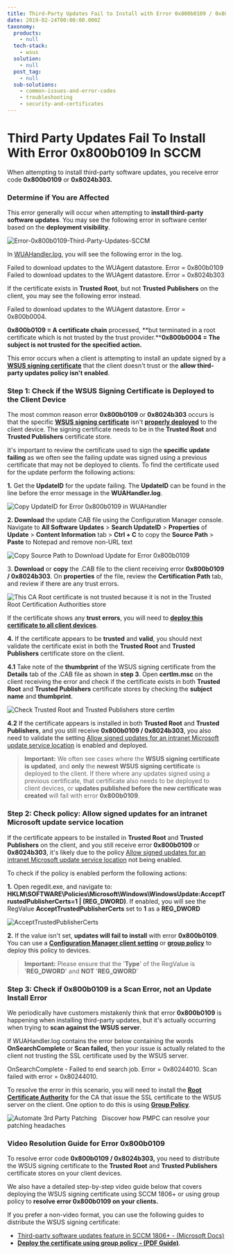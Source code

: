 ```yaml
---
title: Third-Party Updates Fail to Install with Error 0x800b0109 / 0x8024b303 in SCCM
date: 2019-02-24T00:00:00.000Z
taxonomy:
  products:
    - null
  tech-stack:
    - wsus
  solution:
    - null
  post_tag:
    - null
  sub-solutions:
    - common-issues-and-error-codes
    - troubleshooting
    - security-and-certificates
---
```


# Third Party Updates Fail To Install With Error 0x800b0109 In SCCM

When attempting to install third-party software updates, you receive error code **0x800b0109** or **0x8024b303.**

### Determine if You are Affected

This error generally will occur when attempting to **install third-party software updates**. You may see the following error in software center based on the **deployment visibility**.

![Error-0x800b0109-Third-Party-Updates-SCCM](/_images/Error-0x800b0109-Third-Party-Updates-SCCM.png "Error-0x800b0109-Third-Party-Updates-SCCM")

In [WUAHandler.log](https://patchmypc.com/collecting-log-files-for-patch-my-pc-support#update-troubleshooting-client-logs), you will see the following error in the log.

Failed to download updates to the WUAgent datastore. Error = 0x800b0109\
Failed to download updates to the WUAgent datastore. Error = 0x8024b303

If the certificate exists in **Trusted Root**, but not **Trusted Publishers** on the client, you may see the following error instead.

Failed to download updates to the WUAgent datastore. Error = 0x800b0004.

**0x800b0109 = A certificate chain** processed, \*\*but terminated in a root certificate which is not trusted by the trust provider.\*\***0x800b0004 = The subject is not trusted for the specified action.**

This error occurs when a client is attempting to install an update signed by a [**WSUS signing certificate**](../../wsus-signing-certificate-options-for-third-party-updates-in-configuration-manager/) that the client doesn't trust or the **allow third-party updates policy isn't enabled**.

### Step 1: Check if the WSUS Signing Certificate is Deployed to the Client Device

The most common reason error **0x800b0109** or **0x8024b303** occurs is that the specific [**WSUS signing certificate**](../../wsus-signing-certificate-options-for-third-party-updates-in-configuration-manager/) isn't [**properly deployed**](../../how-to-deploy-the-wsus-signing-certificate-for-third-party-software-updates/) to the client device. The signing certificate needs to be in the **Trusted Root** and **Trusted Publishers** certificate store.

It's important to review the certificate used to sign the **specific update failing** as we often see the failing update was signed using a previous certificate that may not be deployed to clients. To find the certificate used for the update perform the following actions:

**1.** Get the **UpdateID** for the update failing. The **UpdateID** can be found in the line before the error message in the **WUAHandler.log**.

![Copy UpdateID for Error 0x800b0109 in WUAHandler](/_images/Copy-UpdateID-for-Error-0x800b0109-in-WUAHandler.png "Copy UpdateID for Error 0x800b0109 in WUAHandler")

**2. Download** the update CAB file using the Configuration Manager console. Navigate to **All Software Updates** > **Search UpdateID** > **Properties** of **Update** > **Content Information** tab > **Ctrl + C** to copy the **Source Path** > **Paste** to Notepad and remove non-URL text

![Copy Source Path to Download Update for Error 0x800b0109](/_images/Copy-Source-Path-to-Download-Update-for-Error-0x800b0109.png "Copy Source Path to Download Update for Error 0x800b0109")

3\. **Download** or **copy** the .CAB file to the client receiving error **0x800b0109 / 0x8024b303**. On **properties** of the file, review the **Certification Path** tab, and review if there are any trust errors.

![This CA Root certificate is not trusted because it is not in the Trusted Root Certification Authorities store](/_images/This-CA-Root-certificate-is-not-trusted-because-it-is-not-in-the-Trusted-Root-Certification-Authorities-store.png "This CA Root certificate is not trusted because it is not in the Trusted Root Certification Authorities store")

If the certificate shows any **trust errors**, you will need to [**deploy this certificate to all client devices**](../../how-to-deploy-the-wsus-signing-certificate-for-third-party-software-updates/).

**4.** If the certificate appears to be **trusted** and **valid**, you should next validate the certificate exist in both the **Trusted Root** and **Trusted Publishers** certificate store on the client.

**4.1** Take note of the **thumbprint** of the WSUS signing certificate from the **Details** tab of the .CAB file as shown in **step 3**. Open **certlm.msc** on the client receiving the error and check if the certificate exists in both **Trusted Root** and **Trusted Publishers** certificate stores by checking the **subject name** and **thumbprint**.

![Check Trusted Root and Trusted Publishers store certlm](/_images/Check-Trusted-Root-and-Trusted-Publishers-store-certlm.png "Check Trusted Root and Trusted Publishers store certlm")

**4.2** If the certificate appears is installed in both **Trusted Root** and **Trusted Publishers**, and you still receive **0x800b0109 / 0x8024b303**, you also need to validate the setting [Allow signed updates for an intranet Microsoft update service location](third-party-updates-fail-to-install-with-error-0x800b0109-in-sccm.md#step3) is enabled and deployed.

> **Important:** We often see cases where the **WSUS signing certificate is updated**, and **only** the **newest WSUS signing certificate** is deployed to the client. If there where any updates signed using a previous certificate, that certificate also needs to be deployed to client devices, or **updates published before the new certificate was created** will fail with error **0x800b0109**.

### Step 2: Check policy: Allow signed updates for an intranet Microsoft update service location

If the certificate appears to be installed in **Trusted Root** and **Trusted Publishers** on the client, and you still receive error **0x800b0109** or **0x8024b303**, it's likely due to the policy [Allow signed updates for an intranet Microsoft update service location](https://docs.microsoft.com/en-us/mem/configmgr/sum/deploy-use/third-party-software-updates#enable-third-party-updates-on-the-clients) not being enabled.

To check if the policy is enabled perform the following actions:

**1.** Open regedit.exe, and navigate to: **HKLM\SOFTWARE\Policies\Microsoft\Windows\WindowsUpdate:AcceptTrustedPublisherCerts=1 | (REG\_DWORD)**. If enabled, you will see the RegValue **AcceptTrustedPublisherCerts** set to **1** as a **REG\_DWORD**

![AcceptTrustedPublisherCerts](/_images/AcceptTrustedPublisherCerts.png "AcceptTrustedPublisherCerts")

**2.** If the value isn't set, **updates will fail to install** with error **0x800b0109**. You can use a [**Configuration Manager client setting**](../../how-to-deploy-the-wsus-signing-certificate-for-third-party-software-updates/#clientsetting) or [**group policy**](https://patchmypc.com/scupcatalog/documentation/CertificateAndGPODeploymentGuide.pdf) to deploy this policy to devices.

> **Important:** Please ensure that the '**Type**' of the RegValue is '**REG\_DWORD**' and **NOT** '**REG\_QWORD**'

### Step 3: Check if 0x800b0109 is a Scan Error, not an Update Install Error

We periodically have customers mistakenly think that error **0x800b0109** is happening when installing third-party updates, but it's actually occurring when trying to **scan against the WSUS server**.

If WUAHandler.log contains the error below containing the words **OnSearchComplete** or **Scan failed,** then your issue is actually related to the client not trusting the SSL certificate used by the WSUS server.

OnSearchComplete - Failed to end search job. Error = 0x80244010. Scan failed with error = 0x80244010.

To resolve the error in this scenario, you will need to install the [**Root Certificate Authority**](https://en.wikipedia.org/wiki/Certificate_authority) for the CA that issue the SSL certificate to the WSUS server on the client. One option to do this is using [**Group Policy**](https://docs.microsoft.com/en-us/windows-server/identity/ad-fs/deployment/distribute-certificates-to-client-computers-by-using-group-policy).

![Automate 3rd Party Patching   Discover how PMPC can resolve your patching headaches](/_images/interactive-156207349366.png "Automate 3rd Party Patching   Discover how PMPC can resolve your patching headaches")

### Video Resolution Guide for Error 0x800b0109

To resolve error code **0x800b0109 / 0x8024b303,** you need to distribute the WSUS signing certificate to the **Trusted Root** and **Trusted Publishers** certificate stores on your client devices.

We also have a detailed step-by-step video guide below that covers deploying the WSUS signing certificate using SCCM 1806+ or using group policy to **resolve error 0x800b0109 on your clients.**

If you prefer a non-video format, you can use the following guides to distribute the WSUS signing certificate:

* [Third-party software updates feature in SCCM 1806+ - (Microsoft Docs)](https://docs.microsoft.com/en-us/mem/configmgr/sum/deploy-use/third-party-software-updates#enable-third-party-updates-on-the-sup)&#x20;
* [**Deploy the certificate using group policy - (PDF Guide)**](../../scupcatalog/documentation/CertificateAndGPODeploymentGuide.pdf).